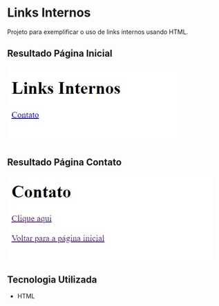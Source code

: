 # Links Internos
Projeto para exemplificar o uso de links internos usando HTML.

## Resultado Página Inicial

[<img src="./resultado-pagina-inicial.jpg" alt="links internos usando HTML (página inicial)">](https://priscila199.github.io/links-internos/)

## Resultado Página Contato

[<img src="./resultado-pagina-contato.jpg" alt="links internos usando HTML (página contato)">](https://priscila199.github.io/links-internos/contato/contato.html)

## Tecnologia Utilizada
- HTML
